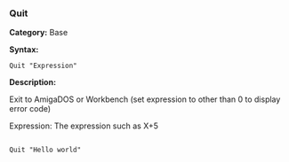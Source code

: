 ### Quit

**Category:**
Base

**Syntax:**

```scorpionengine
Quit "Expression"
```

**Description:**

Exit to AmigaDOS or Workbench (set expression to other than 0 to display error code)

Expression: The expression such as X+5

```scorpionengine

Quit "Hello world"

```
